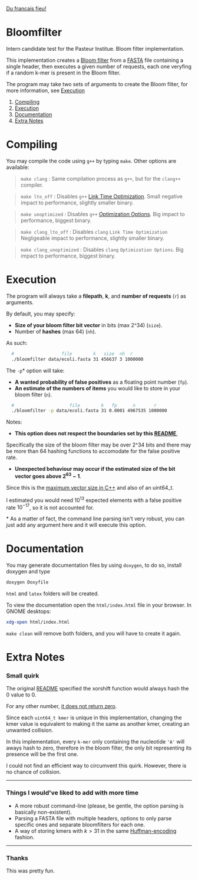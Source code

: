 [Du français fieu!](https://github.com/CTM1/bloomfilter/blob/main/README_fr.md)
# Bloomfilter
Intern candidate test for the Pasteur Institue. Bloom filter implementation.

This implementation creates a [Bloom filter](https://en.wikipedia.org/wiki/Bloom_filter) from a [FASTA](https://en.wikipedia.org/wiki/FASTA_format) file containing a 
single header, then executes a given number of requests, each one veryfing
if a random k-mer is present in the Bloom filter.

The program may take two sets of arguments to create the Bloom filter, for more information, see [Execution](#execution)

1. [Compiling](#compiling)
2. [Execution](#execution)
3. [Documentation](#documentation)
4. [Extra Notes](#extra-notes)

# Compiling
You may compile the code using `g++` by typing `make`. Other options are
available:

> `make clang` :
    Same compilation process as `g++`, but for the `clang++` compiler.

> `make lto_off` :
    Disables `g++` [Link Time Optimization](https://gcc.gnu.org/wiki/LinkTimeOptimization).
    Small negative impact to performance, slightly smaller binary.

> `make unoptimized` :
    Disables `g++` [Optimization Options](https://gcc.gnu.org/onlinedocs/gcc/Optimize-Options.html).
    Big impact to performance, biggest binary.

> `make clang_lto_off` :
    Disables `clang` `Link Time Optimization`
    Negligeable impact to performance, slightly smaller binary.

> `make clang_unoptimized` :
    Disables `clang` `Optimization Options`.
    Big impact to performance, biggest binary.

# Execution

The program will always take a **filepath**, **k**, and **number of requests** (`r`) as arguments. 

By default, you may specify:

- **Size of your bloom filter bit vector** in bits (max 2^34) (`size`).
- Number of **hashes** (max 64) (`nh`).

As such:
```bash
  #                  file        k   size  nh  r
  ./bloomfilter data/ecoli.fasta 31 456637 3 1000000
```

The `-p`\* option will take:
- **A wanted probability of false positives** as a floating point number (`fp`).
- **An estimate of the numbers of items** you would like to store in your bloom filter (`n`).
```bash
  #                     file        k   fp      n       r 
  ./bloomfilter -p data/ecoli.fasta 31 0.0001 4967535 1000000
```
Notes: 
- **This option does not respect the boundaries set by this [README](https://github.com/yoann-dufresne/bloomtest/)**,

Specifically the size of the bloom filter may be over 2^34 bits and there may be more than 64
hashing functions to accomodate for the false positive rate.

- **Unexpected behaviour may occur if the estimated size of the bit vector goes above $2^{63} - 1$**. 

Since this is the [maximum vector size in C++](https://en.cppreference.com/w/c/types/size_t) and
also of an uint64_t.

I estimated you would need $10^{13}$ expected elements with a false positive rate $10^{-17}$, 
so it is not accounted for.


\* As a matter of fact, the command line parsing isn't very robust, you can
just add any argument here and it will execute this option.

# Documentation

You may generate documentation files by using `doxygen`, to do so, install doxygen and type

```bash
doxygen Doxyfile
```
`html` and `latex` folders will be created.

To view the documentation open the `html/index.html` file in your browser. In GNOME desktops:

```bash
xdg-open html/index.html
```

`make clean` will remove both folders, and you will have to create it again.

# Extra Notes

### Small quirk
The original [README](https://github.com/yoann-dufresne/bloomtest/) specified the xorshift
function would always hash the 0 value to 0. 

For any other number, [it does not return zero](https://stackoverflow.com/questions/44753463/can-xorshift-return-zero).

Since each `uint64_t kmer` is unique in this implementation, changing the kmer value is 
equivalent to making it the same as another kmer, creating an unwanted collision.

In this implementation, every `k-mer` only containing the nucleotide `'A'` will aways hash to zero,
therefore in the bloom filter, the only bit representing its presence will be the first one.

I could not find an efficient way to circumvent this quirk. However,
there is no chance of collision.

---

### Things I would've liked to add with more time
- A more robust command-line (please, be gentle, the option parsing is basically non-existent).
- Parsing a FASTA file with multiple headers, options to only parse specific ones and separate bloomfilters for each one.
- A way of storing kmers with $k > 31$ in the same [Huffman-encoding](https://en.wikipedia.org/wiki/Huffman_coding) fashion.

---
### Thanks
This was pretty fun.